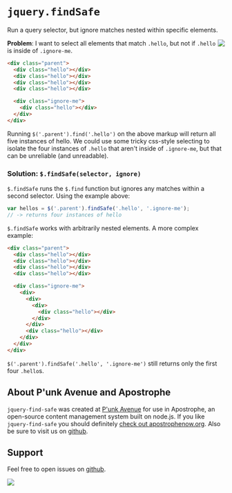 # `jquery.findSafe`

Run a query selector, but ignore matches nested within specific elements.

<a href="http://apostrophenow.org/"><img src="https://raw.github.com/punkave/jquery-projector/master/logos/logo-box-madefor.png" align="right" /></a>

**Problem**: I want to select all elements that match `.hello`, but not if `.hello` is inside of `.ignore-me`.

```html
<div class="parent">
  <div class="hello"></div>
  <div class="hello"></div>
  <div class="hello"></div>
  <div class="hello"></div>

  <div class="ignore-me">
    <div class="hello"></div>
  </div>
</div>
```

Running `$('.parent').find('.hello')` on the above markup will return all five instances of hello. We could use some tricky css-style selecting to isolate the four instances of `.hello` that aren't inside of `.ignore-me`, but that can be unreliable (and unreadable).

### Solution: `$.findSafe(selector, ignore)`

`$.findSafe` runs the `$.find` function but ignores any matches within a second selector. Using the example above:

```javascript
var hellos = $('.parent').findSafe('.hello', '.ignore-me');
// -> returns four instances of hello
```

`$.findSafe` works with arbitrarily nested elements. A more complex example:

```html
<div class="parent">
  <div class="hello"></div>
  <div class="hello"></div>
  <div class="hello"></div>
  <div class="hello"></div>

  <div class="ignore-me">
    <div>
      <div>
        <div>
          <div class="hello"></div>
        </div>
      </div>
      <div class="hello"></div>
    </div>
  </div>
</div>
```

`$('.parent').findSafe('.hello', '.ignore-me')` still returns only the first four `.hello`s.

## About P'unk Avenue and Apostrophe

`jquery-find-safe` was created at [P'unk Avenue](http://punkave.com) for use in Apostrophe, an open-source content management system built on node.js. If you like `jquery-find-safe` you should definitely [check out apostrophenow.org](http://apostrophenow.org). Also be sure to visit us on [github](http://github.com/punkave).

## Support

Feel free to open issues on [github](http://github.com/punkave/jquery-find-safe).


<a href="http://punkave.com/"><img src="https://raw.github.com/punkave/jquery-projector/master/logos/logo-box-builtby.png" /></a>